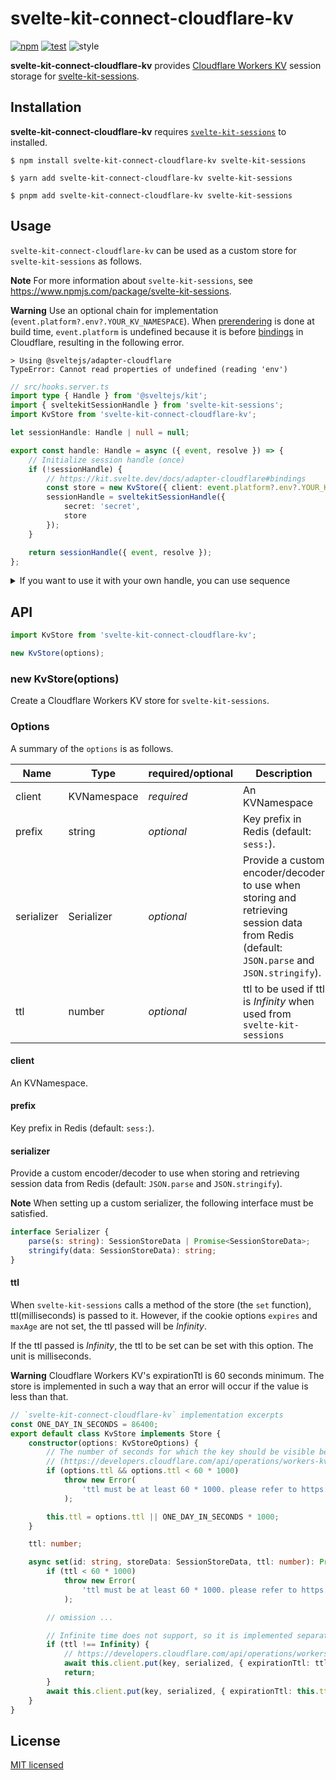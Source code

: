 # svelte-kit-connect-cloudflare-kv

[![npm](https://img.shields.io/npm/v/svelte-kit-connect-cloudflare-kv.svg)](https://www.npmjs.com/package/svelte-kit-connect-cloudflare-kv)
[![test](https://github.com/yutak23/svelte-kit-connect-cloudflare-kv/actions/workflows/test.yaml/badge.svg)](https://github.com/yutak23/svelte-kit-connect-cloudflare-kv/actions/workflows/test.yaml)
![style](https://img.shields.io/badge/code%20style-airbnb-ff5a5f.svg)

**svelte-kit-connect-cloudflare-kv** provides [Cloudflare Workers KV](https://developers.cloudflare.com/kv/) session storage for [svelte-kit-sessions](https://www.npmjs.com/package/svelte-kit-sessions).

## Installation

**svelte-kit-connect-cloudflare-kv** requires [`svelte-kit-sessions`](https://www.npmjs.com/package/svelte-kit-sessions) to installed.

```console
$ npm install svelte-kit-connect-cloudflare-kv svelte-kit-sessions

$ yarn add svelte-kit-connect-cloudflare-kv svelte-kit-sessions

$ pnpm add svelte-kit-connect-cloudflare-kv svelte-kit-sessions
```

## Usage

`svelte-kit-connect-cloudflare-kv` can be used as a custom store for `svelte-kit-sessions` as follows.

**Note** For more information about `svelte-kit-sessions`, see https://www.npmjs.com/package/svelte-kit-sessions.

**Warning** Use an optional chain for implementation (`event.platform?.env?.YOUR_KV_NAMESPACE`). When [prerendering](https://kit.svelte.dev/docs/page-options#prerender) is done at build time, `event.platform` is undefined because it is before [bindings](https://kit.svelte.dev/docs/adapter-cloudflare#bindings) in Cloudflare, resulting in the following error.

```console
> Using @sveltejs/adapter-cloudflare
TypeError: Cannot read properties of undefined (reading 'env')
```

```ts
// src/hooks.server.ts
import type { Handle } from '@sveltejs/kit';
import { sveltekitSessionHandle } from 'svelte-kit-sessions';
import KvStore from 'svelte-kit-connect-cloudflare-kv';

let sessionHandle: Handle | null = null;

export const handle: Handle = async ({ event, resolve }) => {
	// Initialize session handle (once)
	if (!sessionHandle) {
		// https://kit.svelte.dev/docs/adapter-cloudflare#bindings
		const store = new KvStore({ client: event.platform?.env?.YOUR_KV_NAMESPACE });
		sessionHandle = sveltekitSessionHandle({
			secret: 'secret',
			store
		});
	}

	return sessionHandle({ event, resolve });
};
```

<details>

<summary>If you want to use it with your own handle, you can use sequence</summary>

```ts
// src/hooks.server.ts
import type { Handle } from '@sveltejs/kit';
import { sveltekitSessionHandle } from 'svelte-kit-sessions';
import KvStore from 'svelte-kit-connect-cloudflare-kv';

let sessionHandle: Handle | null = null;

const handleForSession: Handle = async ({ event, resolve }) => {
	// Initialize session handle (once)
	if (!sessionHandle) {
		// https://kit.svelte.dev/docs/adapter-cloudflare#bindings
		const store = new KvStore({ client: event.platform?.env?.YOUR_KV_NAMESPACE });
		sessionHandle = sveltekitSessionHandle({
			secret: 'secret',
			store
		});
	}

	return sessionHandle({ event, resolve });
};

const yourOwnHandle: Handle = async ({ event, resolve }) => {
	// `event.locals.session` is available
	// your code here
	const result = await resolve(event);
	return result;
};

export const handle: Handle = sequence(handleForSession, yourOwnHandle);
```

</details>

## API

```ts
import KvStore from 'svelte-kit-connect-cloudflare-kv';

new KvStore(options);
```

### new KvStore(options)

Create a Cloudflare Workers KV store for `svelte-kit-sessions`.

### Options

A summary of the `options` is as follows.

| Name       | Type        | required/optional | Description                                                                                                                               |
| ---------- | ----------- | ----------------- | ----------------------------------------------------------------------------------------------------------------------------------------- |
| client     | KVNamespace | _required_        | An KVNamespace                                                                                                                            |
| prefix     | string      | _optional_        | Key prefix in Redis (default: `sess:`).                                                                                                   |
| serializer | Serializer  | _optional_        | Provide a custom encoder/decoder to use when storing and retrieving session data from Redis (default: `JSON.parse` and `JSON.stringify`). |
| ttl        | number      | _optional_        | ttl to be used if ttl is _Infinity_ when used from `svelte-kit-sessions`                                                                  |

#### client

An KVNamespace.

#### prefix

Key prefix in Redis (default: `sess:`).

#### serializer

Provide a custom encoder/decoder to use when storing and retrieving session data from Redis (default: `JSON.parse` and `JSON.stringify`).

**Note** When setting up a custom serializer, the following interface must be satisfied.

```ts
interface Serializer {
	parse(s: string): SessionStoreData | Promise<SessionStoreData>;
	stringify(data: SessionStoreData): string;
}
```

#### ttl

When `svelte-kit-sessions` calls a method of the store (the `set` function), ttl(milliseconds) is passed to it. However, if the cookie options `expires` and `maxAge` are not set, the ttl passed will be _Infinity_.

If the ttl passed is _Infinity_, the ttl to be set can be set with this option. The unit is milliseconds.

**Warning** Cloudflare Workers KV's expirationTtl is 60 seconds minimum. The store is implemented in such a way that an error will occur if the value is less than that.

```ts
// `svelte-kit-connect-cloudflare-kv` implementation excerpts
const ONE_DAY_IN_SECONDS = 86400;
export default class KvStore implements Store {
	constructor(options: KvStoreOptions) {
		// The number of seconds for which the key should be visible before it expires. At least 60.
		// (https://developers.cloudflare.com/api/operations/workers-kv-namespace-write-multiple-key-value-pairs#request-body)
		if (options.ttl && options.ttl < 60 * 1000)
			throw new Error(
				'ttl must be at least 60 * 1000. please refer to https://developers.cloudflare.com/workers/runtime-apis/kv#expiration-ttlhttps://developers.cloudflare.com/api/operations/workers-kv-namespace-write-multiple-key-value-pairs#request-body.'
			);

		this.ttl = options.ttl || ONE_DAY_IN_SECONDS * 1000;
	}

	ttl: number;

	async set(id: string, storeData: SessionStoreData, ttl: number): Promise<void> {
		if (ttl < 60 * 1000)
			throw new Error(
				'ttl must be at least 60 * 1000. please refer to https://developers.cloudflare.com/workers/runtime-apis/kv#expiration-ttlhttps://developers.cloudflare.com/api/operations/workers-kv-namespace-write-multiple-key-value-pairs#request-body.'
			);

		// omission ...

		// Infinite time does not support, so it is implemented separately.
		if (ttl !== Infinity) {
			// https://developers.cloudflare.com/api/operations/workers-kv-namespace-write-multiple-key-value-pairs#request-body
			await this.client.put(key, serialized, { expirationTtl: ttl / 1000 });
			return;
		}
		await this.client.put(key, serialized, { expirationTtl: this.ttl / 1000 });
	}
}
```

## License

[MIT licensed](./LICENSE)
